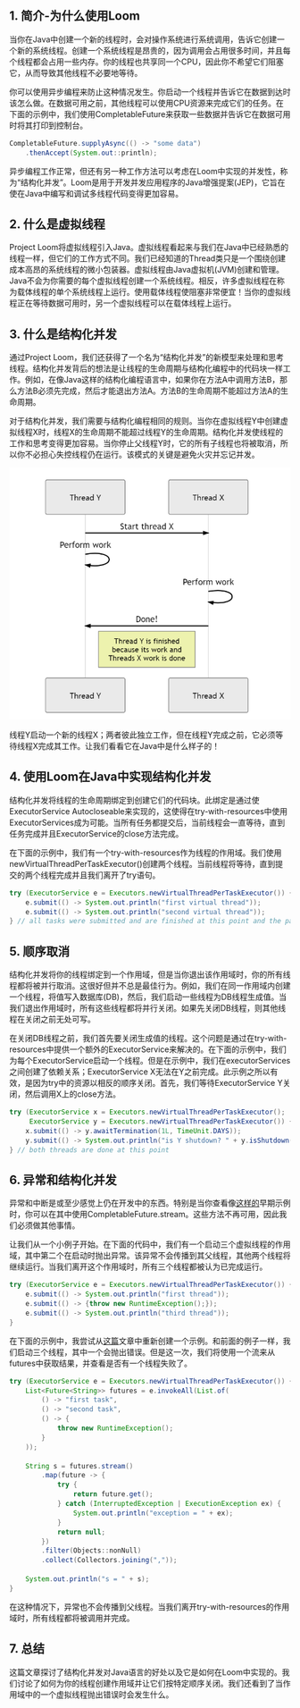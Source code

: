 ## 1. 简介-为什么使用Loom

当你在Java中创建一个新的线程时，会对操作系统进行系统调用，告诉它创建一个新的系统线程。创建一个系统线程是昂贵的，因为调用会占用很多时间，并且每个线程都会占用一些内存。你的线程也共享同一个CPU，因此你不希望它们阻塞它，从而导致其他线程不必要地等待。

你可以使用异步编程来防止这种情况发生。你启动一个线程并告诉它在数据到达时该怎么做。在数据可用之前，其他线程可以使用CPU资源来完成它们的任务。在下面的示例中，我们使用CompletableFuture来获取一些数据并告诉它在数据可用时将其打印到控制台。

```java
CompletableFuture.supplyAsync(() -> "some data")
    .thenAccept(System.out::println);
```

异步编程工作正常，但还有另一种工作方法可以考虑在Loom中实现的并发性，称为“结构化并发”。Loom是用于开发并发应用程序的Java增强提案(JEP)，它旨在使在Java中编写和调试多线程代码变得更加容易。

## 2. 什么是虚拟线程

Project Loom将虚拟线程引入Java。虚拟线程看起来与我们在Java中已经熟悉的线程一样，但它们的工作方式不同。我们已经知道的Thread类只是一个围绕创建成本高昂的系统线程的微小包装器。虚拟线程由Java虚拟机(JVM)创建和管理。Java不会为你需要的每个虚拟线程创建一个系统线程。相反，许多虚拟线程在称为载体线程的单个系统线程上运行。使用载体线程使阻塞非常便宜！当你的虚拟线程正在等待数据可用时，另一个虚拟线程可以在载体线程上运行。

## 3. 什么是结构化并发

通过Project Loom，我们还获得了一个名为“结构化并发”的新模型来处理和思考线程。结构化并发背后的想法是让线程的生命周期与结构化编程中的代码块一样工作。例如，在像Java这样的结构化编程语言中，如果你在方法A中调用方法B，那么方法B必须先完成，然后才能退出方法A。方法B的生命周期不能超过方法A的生命周期。

对于结构化并发，我们需要与结构化编程相同的规则。当你在虚拟线程Y中创建虚拟线程X时，线程X的生命周期不能超过线程Y的生命周期。结构化并发使线程的工作和思考变得更加容易。当你停止父线程Y时，它的所有子线程也将被取消，所以你不必担心失控线程仍在运行。该模式的关键是避免火灾并忘记并发。

<img src="../assets/img_2.png">

线程Y启动一个新的线程X；两者彼此独立工作，但在线程Y完成之前，它必须等待线程X完成其工作。让我们看看它在Java中是什么样子的！

## 4. 使用Loom在Java中实现结构化并发

结构化并发将线程的生命周期绑定到创建它们的代码块。此绑定是通过使ExecutorService Autocloseable来实现的，这使得在try-with-resources中使用ExecutorServices成为可能。当所有任务都提交后，当前线程会一直等待，直到任务完成并且ExecutorService的close方法完成。

在下面的示例中，我们有一个try-with-resources作为线程的作用域。我们使用newVirtualThreadPerTaskExecutor()创建两个线程。当前线程将等待，直到提交的两个线程完成并且我们离开了try语句。

```java
try (ExecutorService e = Executors.newVirtualThreadPerTaskExecutor()) {
    e.submit(() -> System.out.println("first virtual thread"));
    e.submit(() -> System.out.println("second virtual thread"));
} // all tasks were submitted and are finished at this point and the parent thread can continue
```

## 5. 顺序取消

结构化并发将你的线程绑定到一个作用域，但是当你退出该作用域时，你的所有线程都将被并行取消。这很好但并不总是最佳行为。例如，我们在同一作用域内创建一个线程，将值写入数据库(DB)，然后，我们启动一些线程为DB线程生成值。当我们退出作用域时，所有这些线程都将并行关闭。如果先关闭DB线程，则其他线程在关闭之前无处可写。

在关闭DB线程之前，我们首先要关闭生成值的线程。这个问题是通过在try-with-resources中提供一个额外的ExecutorService来解决的。在下面的示例中，我们为每个ExecutorService启动一个线程。但是在示例中，我们在executorServices之间创建了依赖关系；ExecutorService X无法在Y之前完成。此示例之所以有效，是因为try中的资源以相反的顺序关闭。首先，我们等待ExecutorService Y关闭，然后调用X上的close方法。

```java
try (ExecutorService x = Executors.newVirtualThreadPerTaskExecutor();
     ExecutorService y = Executors.newVirtualThreadPerTaskExecutor()) {
    x.submit(() -> y.awaitTermination(1L, TimeUnit.DAYS));
    y.submit(() -> System.out.println("is Y shutdown? " + y.isShutdown()));
} // both threads are done at this point
```

## 6. 异常和结构化并发

异常和中断是或至少感觉上仍在开发中的东西。特别是当你查看像[这样的](https://cr.openjdk.java.net/~rpressler/loom/loom/sol1_part2.html#structured-concurrency)早期示例时，你可以在其中使用CompletableFuture.stream。这些方法不再可用，因此我们必须做其他事情。

让我们从一个小例子开始。在下面的代码中，我们有一个启动三个虚拟线程的作用域，其中第二个在启动时抛出异常。该异常不会传播到其父线程，其他两个线程将继续运行。当我们离开这个作用域时，所有三个线程都被认为已完成运行。

```java
try (ExecutorService e = Executors.newVirtualThreadPerTaskExecutor()) {
    e.submit(() -> System.out.println("first thread"));
    e.submit(() -> {throw new RuntimeException();});
    e.submit(() -> System.out.println("third thread"));
}
```

在下面的示例中，我尝试从[这篇](https://cr.openjdk.java.net/~rpressler/loom/loom/sol1_part2.html#structured-concurrency)文章中重新创建一个示例。和前面的例子一样，我们启动三个线程，其中一个会抛出错误。但是这一次，我们将使用一个流来从futures中获取结果，并查看是否有一个线程失败了。

```java
try (ExecutorService e = Executors.newVirtualThreadPerTaskExecutor()) {
    List<Future<String>> futures = e.invokeAll(List.of(
        () -> "first task",
        () -> "second task",
        () -> {
            throw new RuntimeException();
        }
    ));

    String s = futures.stream()
        .map(future -> {
            try {
                return future.get();
            } catch (InterruptedException | ExecutionException ex) {
                System.out.println("exception = " + ex);
            }
            return null;
        })
        .filter(Objects::nonNull)
        .collect(Collectors.joining(","));

    System.out.println("s = " + s);
}
```

在这种情况下，异常也不会传播到父线程。当我们离开try-with-resources的作用域时，所有线程都将被调用并完成。

## 7. 总结

这篇文章探讨了结构化并发对Java语言的好处以及它是如何在Loom中实现的。我们讨论了如何为你的线程创建作用域并让它们按特定顺序关闭。我们还看到了当作用域中的一个虚拟线程抛出错误时会发生什么。